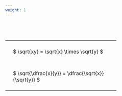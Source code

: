 ```yaml
---
weight: 1
---
```


#  
<br>
<style type="text/css">
#T_863be th.col_heading {
  text-align: left;
  font-size: 1em;
}
#T_863be td {
  text-align: left;
  font-size: 1em;
  padding: 1.5em;
}
#T_863be_row0_col0, #T_863be_row1_col0 {
  width: 300px;
  white-space: pre-wrap;
}
</style>
<table id="T_863be">
  <thead>
  </thead>
  <tbody>
    <tr>
      <td id="T_863be_row0_col0" class="data row0 col0" >$ \sqrt{xy} = \sqrt{x} \times \sqrt{y} $</td>
    </tr>
    <tr>
      <td id="T_863be_row1_col0" class="data row1 col0" >$ \sqrt{\dfrac{x}{y}} = \dfrac{\sqrt{x}}{\sqrt{y}} $</td>
    </tr>
  </tbody>
</table>
